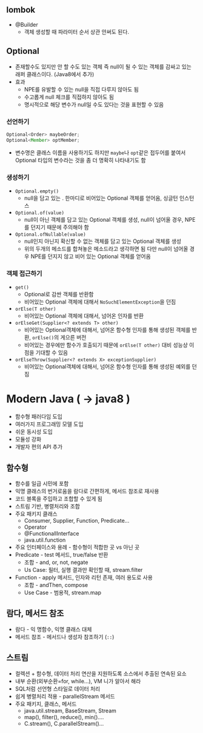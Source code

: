 ## lombok

- @Builder
    - 객체 생성할 때 파라미터 순서 상관 안써도 된다.

## Optional
- 존재할수도 있지만 안 할 수도 있는 객체 즉 null이 될 수 있는 객체를 감싸고 있는 래퍼 클래스이다. (Java8에서 추가)
- 효과
    - NPE를 유발할 수 있는 null을 직접 다루지 않아도 됨
    - 수고롭게 null 체크를 직접하지 않아도 됨
    - 명시적으로 해당 변수가 null일 수도 있다는 것을 표현할 수 있음

### 선언하기
```java
Optional<Order> maybeOrder;
Optional<Member> optMember;
```
- 변수명은 클래스 이름을 사용하기도 하지만 `maybe`나 `opt`같은 접두어를 붙여서 Optional 타입의 변수라는 것을 좀 더 명확히 나타내기도 함

### 생성하기
- `Optional.empty()`
    - null을 담고 있는 . 한마디로 비어있는 Optional 객체를 얻어옴, 싱글턴 인스턴스
- `Optional.of(value)`
    - null이 아닌 객체를 담고 있는 Optional 객체를 생성, null이 넘어올 경우, NPE를 던지기 때문에 주의해야 함
- `Optional.ofNullable(value)`
    - null인지 아닌지 확신할 수 없는 객체를 담고 있는 Optional 객체를 생성
    - 위의 두개의 메소드를 합쳐놓은 메소드라고 생각하면 됨 다만 null이 넘어올 경우 NPE를 던지지 않고 비어 있는 Optional 객체를 얻어옴

### 객체 접근하기
- `get()`
    - Optional로 감싼 객체를 반환함
    - 비어있는 Optional 객체에 대해서 `NoSuchElementException`을 던짐
- `orElse(T other)`
    - 비어있는 Optional 객체에 대해서, 넘어온 인자를 반환
- `orElseGet(Supplier<? extends T> other)`
    - 비어있는 Optional객체에 대해서, 넘어온 함수형 인자를 통해 생성된 객체를 반환, `orElse()`의 게으른 버전
    - 비어있는 경우에만 함수가 호출되기 때문에 `orElse(T other)` 대비 성능상 이점을 기대할 수 있음
- `orElseThrow(Supplier<? extends X> exceptionSupplier)`
    - 비어있는 Optional객체에 대해서, 넘어온 함수형 인자를 통해 생성된 예외를 던짐
    

# Modern Java ( -> java8 )
- 함수형 패러다임 도입
- 여러가지 프로그래밍 모델 도입
- 쉬운 동시성 도입
- 모듈성 강화
- 개발자 편의 API 추가

## 함수형
- 함수를 일급 시민에 포함
- 익명 클래스의 번거로움을 람다로 간편하게, 메서드 참조로 재사용
- 코드 블록을 주입하고 조합할 수 있게 됨
- 스트림 기반, 병렬처리와 조합
- 주요 패키지 클래스
    - Consumer, Supplier, Function, Predicate...
    - Operator
    - @FunctionallInterface
    - java.util.function
- 주요 인터페이스와 용례 - 함수형이 적합한 곳 vs 아닌 곳
- Predicate - test 메서드, true/false 반환
    - 조합 - and, or, not, negate
    - Us Case: 필터, 실행 결과만 확인할 때, stream.filter
- Function - apply 메서드, 인자와 리턴 존재, 여러 용도로 사용
    - 조합 - andThen, compose
    - Use Case - 범용적, stream.map

## 람다, 메서드 참조
- 람다 - 익 명함수, 익명 클래스 대체
- 메서드 참조 - 메서드나 생성자 참조하기 (`::`)

## 스트림
- 컬렉션 + 함수형, 데이터 처리 연산을 지원하도록 소스에서 추출된 연속된 요소
- 내부 순환(외부순환=for, while...), VM 니가 알아서 해라
- SQL처럼 선언형 스타일로 데이터 처리
- 쉽게 병렬처리 적용 - parallelStream 메서드
- 주요 패키지, 클래스, 메서드
    - java.util.stream, BaseStream, Stream
    - map(), filter(), reduce(), min()....
    - C.stream(), C.parallelStream()...
